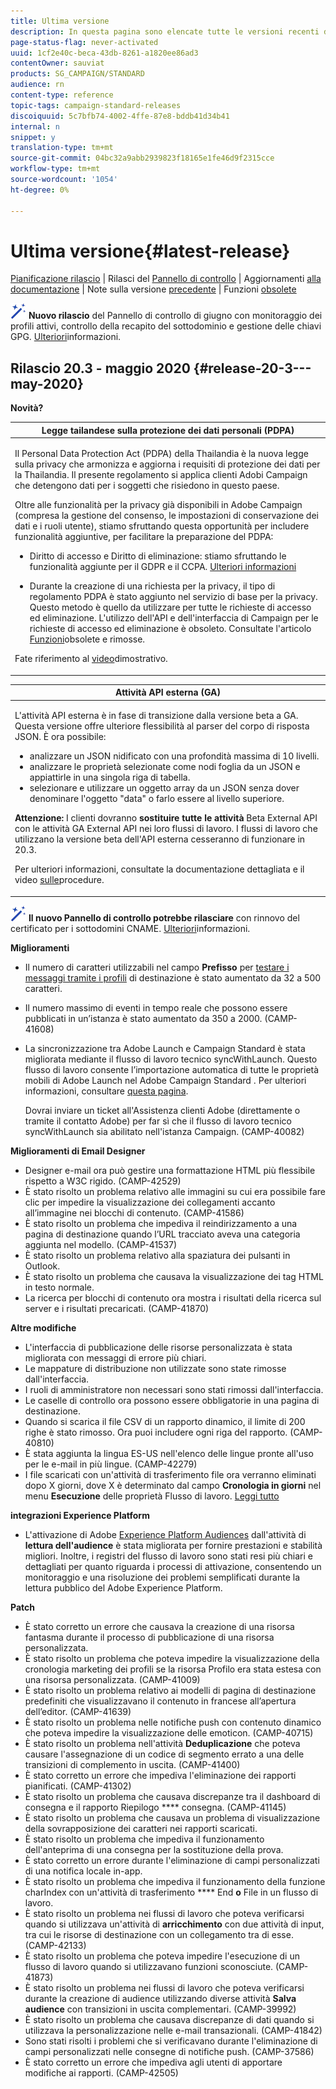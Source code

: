 ```yaml
---
title: Ultima versione
description: In questa pagina sono elencate tutte le versioni recenti di  Adobe Campaign Standard.
page-status-flag: never-activated
uuid: 1cf2e40c-beca-43db-8261-a1820ee86ad3
contentOwner: sauviat
products: SG_CAMPAIGN/STANDARD
audience: rn
content-type: reference
topic-tags: campaign-standard-releases
discoiquuid: 5c7bfb74-4002-4ffe-87e8-bddb41d34b41
internal: n
snippet: y
translation-type: tm+mt
source-git-commit: 04bc32a9abb2939823f18165e1fe46d9f2315cce
workflow-type: tm+mt
source-wordcount: '1054'
ht-degree: 0%

---
```



# Ultima versione{#latest-release}

[Pianificazione rilascio](../../rn/using/release-planning.md) | Rilasci del [Pannello di controllo](https://docs.adobe.com/content/help/en/control-panel/using/release-notes.html) | Aggiornamenti [alla documentazione](../../rn/using/documentation-updates.md) | Note sulla versione [precedente](../../rn/using/release-notes-2020.md) | Funzioni [obsolete](../../rn/using/deprecated-features.md)

![](assets/do-not-localize/cp-icon.png) **Nuovo rilascio** del Pannello di controllo di giugno con monitoraggio dei profili attivi, controllo della recapito del sottodominio e gestione delle chiavi GPG. [Ulteriori](https://docs.adobe.com/content/help/en/control-panel/using/release-notes.html)informazioni.

## Rilascio 20.3 - maggio 2020 {#release-20-3---may-2020}

**Novità?**

<table> 
<thead> 
<tr> 
<th> <strong>Legge tailandese sulla protezione dei dati personali (PDPA)</strong><br /> </th> 
</tr> 
</thead> 
<tbody> 
<tr> 
<td> <p>Il Personal Data Protection Act (PDPA) della Thailandia è la nuova legge sulla privacy che armonizza e aggiorna i requisiti di protezione dei dati per la Thailandia. Il presente regolamento si applica  clienti Adobi Campaign che detengono dati per i soggetti che risiedono in questo paese.</p>
<p>Oltre alle funzionalità per la privacy già disponibili in  Adobe Campaign (compresa la gestione del consenso, le impostazioni di conservazione dei dati e i ruoli utente), stiamo sfruttando questa opportunità per includere funzionalità aggiuntive, per facilitare la preparazione del PDPA:</p>
<ul>
<li>Diritto di accesso e Diritto di eliminazione: stiamo sfruttando le funzionalità aggiunte per il GDPR e il CCPA. <a href="https://helpx.adobe.com/content/help/en/campaign/kb/acs-privacy.html#righttoaccess">Ulteriori informazioni</a> </li>
<li><p>Durante la creazione di una richiesta per la privacy, il tipo di regolamento PDPA è stato aggiunto nel servizio di base per la privacy. Questo metodo è quello da utilizzare per tutte le richieste di accesso ed eliminazione. L'utilizzo dell'API e dell'interfaccia di Campaign per le richieste di accesso ed eliminazione è obsoleto.  Consultate l'articolo <a href="../../rn/using/deprecated-features.md">Funzioni</a>obsolete e rimosse.</p></li>
</ul>
<p>Fate riferimento al <a href="https://docs.adobe.com/content/help/en/campaign-learn/campaign-standard-tutorials/privacy/privacy-overview.html">video</a>dimostrativo.</p>
</td> 
</tr> 
</tbody> 
</table>

<table> 
<thead> 
<tr> 
<th> <strong>Attività API esterna (GA)</strong><br /> </th> 
</tr> 
</thead> 
<tbody> 
<tr> 
  <td> <p>L'attività API <strong></strong> esterna è in fase di transizione dalla versione beta a GA. Questa versione offre ulteriore flessibilità al parser del corpo di risposta JSON. È ora possibile:</p>
<ul>
<li>analizzare un JSON nidificato con una profondità massima di 10 livelli. </li>
<li>analizzare le proprietà selezionate come nodi foglia da un JSON e appiattirle in una singola riga di tabella.</li>
<li>selezionare e utilizzare un oggetto array da un JSON senza dover denominare l'oggetto "data" o farlo essere al livello superiore.</li>
</ul>
<p><strong>Attenzione:</strong> I clienti dovranno <strong>sostituire tutte le attività</strong> Beta External API con le attività GA External API nei loro flussi di lavoro.  I flussi di lavoro che utilizzano la versione beta dell'API esterna cesseranno di funzionare in 20.3.</p>
<p>Per ulteriori informazioni, consultate la documentazione <a href="../../automating/using/external-api.md"></a> dettagliata e il video <a href="https://docs.adobe.com/content/help/en/campaign-learn/campaign-standard-tutorials/managing-processes-and-data/data-management-activities/external-api-activity.html">sulle</a>procedure.</p>
</td> 
</tr> 
</tbody> 
</table>

![](assets/do-not-localize/cp-icon.png) **Il nuovo Pannello di controllo potrebbe rilasciare** con rinnovo del certificato per i sottodomini CNAME. [Ulteriori](https://docs.adobe.com/content/help/en/control-panel/using/release-notes.html)informazioni.

**Miglioramenti**

* Il numero di caratteri utilizzabili nel campo **Prefisso** per [testare i messaggi tramite i profili](../../sending/using/testing-messages-using-target.md) di destinazione è stato aumentato da 32 a 500 caratteri.
* Il numero massimo di eventi in tempo reale che possono essere pubblicati in un’istanza è stato aumentato da 350 a 2000. (CAMP-41608)
* La sincronizzazione tra Adobe Launch e Campaign Standard è stata migliorata mediante il flusso di lavoro tecnico syncWithLaunch. Questo flusso di lavoro consente l’importazione automatica di tutte le proprietà mobili di Adobe Launch nel Adobe Campaign Standard . Per ulteriori informazioni, consultare [questa pagina](../../administration/using/technical-workflows.md).

   Dovrai inviare un ticket all&#39;Assistenza clienti Adobe (direttamente o tramite il contatto Adobe) per far sì che il flusso di lavoro tecnico syncWithLaunch sia abilitato nell&#39;istanza Campaign. (CAMP-40082)

**Miglioramenti di Email Designer**

* Designer e-mail ora può gestire una formattazione HTML più flessibile rispetto a W3C rigido. (CAMP-42529)
* È stato risolto un problema relativo alle immagini [](../../designing/using/links.md#inserting-a-link) su cui era possibile fare clic per impedire la visualizzazione dei collegamenti accanto all’immagine nei blocchi di contenuto. (CAMP-41586)
* È stato risolto un problema che impediva il reindirizzamento a una pagina di destinazione quando l’URL [](../../designing/using/links.md#about-tracked-urls) tracciato aveva una categoria aggiunta nel modello. (CAMP-41537)
* È stato risolto un problema relativo alla spaziatura dei pulsanti in Outlook.
* È stato risolto un problema che causava la visualizzazione dei tag HTML in testo normale.
* La ricerca per blocchi di contenuto ora mostra i risultati della ricerca sul server e i risultati precaricati. (CAMP-41870)

**Altre modifiche**

* L&#39;interfaccia di pubblicazione delle risorse personalizzata è stata migliorata con messaggi di errore più chiari.
* Le mappature di distribuzione non utilizzate sono state rimosse dall&#39;interfaccia.
* I ruoli di amministratore non necessari sono stati rimossi dall&#39;interfaccia.
* Le caselle di controllo ora possono essere obbligatorie in una pagina di destinazione.
* Quando si scarica il file CSV di un rapporto dinamico, il limite di 200 righe è stato rimosso. Ora puoi includere ogni riga del rapporto. (CAMP-40810)
* È stata aggiunta la lingua ES-US nell&#39;elenco delle lingue pronte all&#39;uso per le e-mail in più lingue. (CAMP-42279)
* I file scaricati con un&#39;attività di trasferimento file ora verranno eliminati dopo X giorni, dove X è determinato dal campo **Cronologia in giorni** nel menu **Esecuzione** delle proprietà Flusso di lavoro. [Leggi tutto](../../automating/using/managing-execution-options.md)

**integrazioni Experience Platform**

* L&#39;attivazione di Adobe [Experience Platform Audiences](../../automating/using/aep-targeting-audiences.md) dall&#39;attività di **lettura dell&#39;audience** è stata migliorata per fornire prestazioni e stabilità migliori. Inoltre, i registri del flusso di lavoro sono stati resi più chiari e dettagliati per quanto riguarda i processi di attivazione, consentendo un monitoraggio e una risoluzione dei problemi semplificati durante la lettura  pubblico del Adobe Experience Platform.

**Patch**

* È stato corretto un errore che causava la creazione di una risorsa fantasma durante il processo di pubblicazione di una risorsa personalizzata.
* È stato risolto un problema che poteva impedire la visualizzazione della cronologia marketing dei profili se la risorsa Profilo era stata estesa con una risorsa personalizzata. (CAMP-41009)
* È stato risolto un problema relativo ai modelli di pagina di destinazione predefiniti che visualizzavano il contenuto in francese all’apertura dell’editor. (CAMP-41639)
* È stato risolto un problema nelle notifiche push con contenuto dinamico che poteva impedire la visualizzazione delle emoticon. (CAMP-40715)
* È stato risolto un problema nell&#39;attività **Deduplicazione** che poteva causare l&#39;assegnazione di un codice di segmento errato a una delle transizioni di complemento in uscita. (CAMP-41400)
* È stato corretto un errore che impediva l&#39;eliminazione dei rapporti pianificati. (CAMP-41302)
* È stato risolto un problema che causava discrepanze tra il dashboard di consegna e il rapporto Riepilogo **** consegna. (CAMP-41145)
* È stato risolto un problema che causava un problema di visualizzazione della sovrapposizione dei caratteri nei rapporti scaricati.
* È stato risolto un problema che impediva il funzionamento dell&#39;anteprima di una consegna per la sostituzione della prova.
* È stato corretto un errore durante l&#39;eliminazione di campi personalizzati di una notifica locale in-app.
* È stato risolto un problema che impediva il funzionamento della funzione charIndex con un&#39;attività di trasferimento **** End **o** File in un flusso di lavoro.
* È stato risolto un problema nei flussi di lavoro che poteva verificarsi quando si utilizzava un&#39;attività di **arricchimento** con due attività di input, tra cui le risorse di destinazione con un collegamento tra di esse. (CAMP-42133)
* È stato risolto un problema che poteva impedire l&#39;esecuzione di un flusso di lavoro quando si utilizzavano funzioni sconosciute. (CAMP-41873)
* È stato risolto un problema nei flussi di lavoro che poteva verificarsi durante la creazione di audience utilizzando diverse attività **Salva audience** con transizioni in uscita complementari. (CAMP-39992)
* È stato risolto un problema che causava discrepanze di dati quando si utilizzava la personalizzazione nelle e-mail transazionali. (CAMP-41842)
* Sono stati risolti i problemi che si verificavano durante l&#39;eliminazione di campi personalizzati nelle consegne di notifiche push. (CAMP-37586)
* È stato corretto un errore che impediva agli utenti di apportare modifiche ai rapporti. (CAMP-42505)

